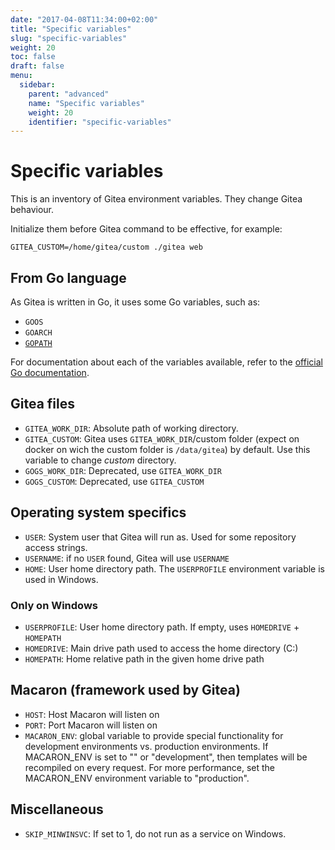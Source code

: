```yaml
---
date: "2017-04-08T11:34:00+02:00"
title: "Specific variables"
slug: "specific-variables"
weight: 20
toc: false
draft: false
menu:
  sidebar:
    parent: "advanced"
    name: "Specific variables"
    weight: 20
    identifier: "specific-variables"
---
```


# Specific variables

This is an inventory of Gitea environment variables. They change Gitea behaviour.

Initialize them before Gitea command to be effective, for example:

```
GITEA_CUSTOM=/home/gitea/custom ./gitea web
```

## From Go language

As Gitea is written in Go, it uses some Go variables, such as:

  * `GOOS`
  * `GOARCH`
  * [`GOPATH`](https://golang.org/cmd/go/#hdr-GOPATH_environment_variable)

For documentation about each of the variables available, refer to the
[official Go documentation](https://golang.org/cmd/go/#hdr-Environment_variables).

## Gitea files

  * `GITEA_WORK_DIR`: Absolute path of working directory.
  * `GITEA_CUSTOM`: Gitea uses `GITEA_WORK_DIR`/custom folder (expect on docker on wich the custom folder is `/data/gitea`)  by default. Use this variable 
     to change *custom* directory.
  * `GOGS_WORK_DIR`: Deprecated, use `GITEA_WORK_DIR`
  * `GOGS_CUSTOM`: Deprecated, use `GITEA_CUSTOM`

## Operating system specifics

  * `USER`: System user that Gitea will run as. Used for some repository access strings.
  * `USERNAME`: if no `USER` found, Gitea will use `USERNAME`
  * `HOME`: User home directory path. The `USERPROFILE` environment variable is used in Windows.

### Only on Windows

  * `USERPROFILE`: User home directory path. If empty, uses `HOMEDRIVE` + `HOMEPATH`
  * `HOMEDRIVE`: Main drive path used to access the home directory (C:)
  * `HOMEPATH`: Home relative path in the given home drive path

## Macaron (framework used by Gitea)

  * `HOST`: Host Macaron will listen on
  * `PORT`: Port Macaron will listen on
  * `MACARON_ENV`: global variable to provide special functionality for development environments
     vs. production environments. If MACARON_ENV is set to "" or "development", then templates will
     be recompiled on every request. For more performance, set the MACARON_ENV environment variable
     to "production".

## Miscellaneous

  * `SKIP_MINWINSVC`: If set to 1, do not run as a service on Windows.
